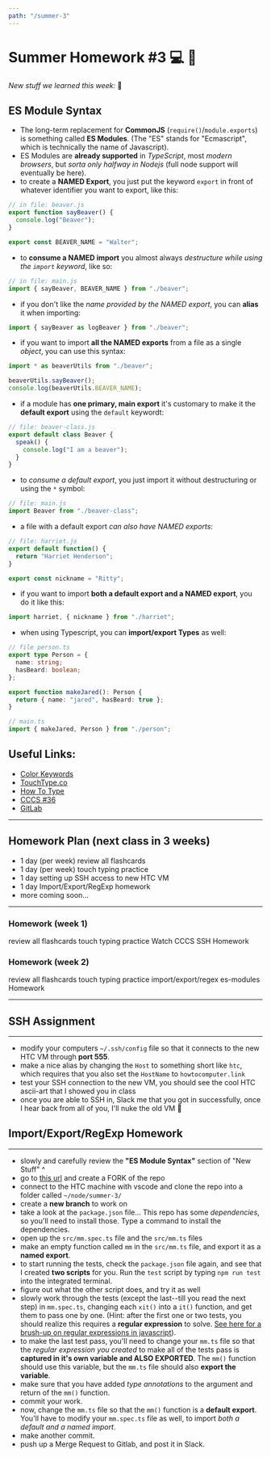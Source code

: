 ```yaml
---
path: "/summer-3"
---
```


# Summer Homework #3 💻 🥥

_New stuff we learned this week:_ 🤔

## ES Module Syntax

- The long-term replacement for **CommonJS** (`require()`/`module.exports`) is something called **ES Modules**. (The "ES" stands for "Ecmascript", which is technically the name of Javascript).
- ES Modules are **already supported** in _TypeScript_, most _modern browsers_, but _sorta only halfway in Nodejs_ (full node support will eventually be here).
- to create a **NAMED Export**, you just put the keyword `export` in front of whatever identifier you want to export, like this:

```js
// in file: beaver.js
export function sayBeaver() {
  console.log("Beaver");
}

export const BEAVER_NAME = "Walter";
```

- to **consume a NAMED import** you almost always _destructure while using the `import` keyword_, like so:

```js
// in file: main.js
import { sayBeaver, BEAVER_NAME } from "./beaver";
```

- if you don't like the _name provided by the NAMED export_, you can **alias** it when importing:

```js
import { sayBeaver as logBeaver } from "./beaver";
```

- if you want to import **all the NAMED exports** from a file as a single _object_, you can use this syntax:

```js
import * as beaverUtils from "./beaver";

beaverUtils.sayBeaver();
console.log(beaverUtils.BEAVER_NAME);
```

- if a module has **one primary, main export** it's customary to make it the **default export** using the `default` keywordt:

```js
// file: beaver-class.js
export default class Beaver {
  speak() {
    console.log("I am a beaver");
  }
}
```

- to _consume a default export_, you just import it without destructuring or using the `*` symbol:

```js
// file: main.js
import Beaver from "./beaver-class";
```

- a file with a default export _can also have NAMED exports_:

```js
// file: harriet.js
export default function() {
  return "Harriet Henderson";
}

export const nickname = "Ritty";
```

- if you want to import **both a default export and a NAMED export**, you do it like this:

```js
import harriet, { nickname } from "./harriet";
```

- when using Typescript, you can **import/export Types** as well:

```ts
// file person.ts
export type Person = {
  name: string;
  hasBeard: boolean;
};

export function makeJared(): Person {
  return { name: "jared", hasBeard: true };
}
```

```ts
// main.ts
import { makeJared, Person } from "./person";
```

## Useful Links:

- [Color Keywords](https://developer.mozilla.org/en-US/docs/Web/CSS/color_value#colors_table)
- [TouchType.co](http://touchtype.co)
- [How To Type](https://www.how-to-type.com)
- [CCCS #36](https://htc-viewer.netlify.app/?id=fOvTtapxa9c)
- [GitLab](https://gitlab.howtocomputer.link)

---

## Homework Plan (next class in 3 weeks)

- 1 day (per week) review all flashcards
- 1 day (per week) touch typing practice
- 1 day setting up SSH access to new HTC VM
- 1 day Import/Export/RegExp homework
- more coming soon...

---

### Homework (week 1)

<Checkable id="review-flash-1">review all flashcards</Checkable>
<Checkable id="typing-1">touch typing practice</Checkable>
<Checkable id="cccs">Watch CCCS</Checkable>
<Checkable id="ts-1">SSH Homework</Checkable>

### Homework (week 2)

<Checkable id="review-flash-2">review all flashcards</Checkable>
<Checkable id="typing-2">touch typing practice</Checkable>
<Checkable id="es-modules">import/export/regex es-modules Homework</Checkable>

---

## SSH Assignment

---

- modify your computers `~/.ssh/config` file so that it connects to the new HTC VM through **port 555**.
- make a nice alias by changing the `Host` to something short like `htc`, which requires that you also set the `HostName` to `howtocomputer.link`
- test your SSH connection to the new VM, you should see the cool HTC ascii-art that I showed you in class
- once you are able to SSH in, Slack me that you got in successfully, once I hear back from all of you, I'll nuke the old VM 🔫

## Import/Export/RegExp Homework

---

- slowly and carefully review the **"ES Module Syntax"** section of "New Stuff" ^
- go to [this url](https://gitlab.howtocomputer.link/htc/mountmellick) and create a FORK of the repo
- connect to the HTC machine with vscode and clone the repo into a folder called `~/node/summer-3/`
- create a **new branch** to work on
- take a look at the `package.json` file... This repo has some _dependencies_, so you'll need to install those. Type a command to install the dependencies.
- open up the `src/mm.spec.ts` file and the `src/mm.ts` files
- make an empty function called `mm` in the `src/mm.ts` file, and export it as a **named export**.
- to start running the tests, check the `package.json` file again, and see that I created **two scripts** for you. Run the `test` script by typing `npm run test` into the integrated terminal.
- figure out what the other script does, and try it as well
- slowly work through the tests (except the last--till you read the next step) in `mm.spec.ts`, changing each `xit()` into a `it()` function, and get them to pass one by one. (Hint: after the first one or two tests, you should realize this requires a **regular expression** to solve. [See here for a brush-up on regular expressions in javascript](https://homework.howtocomputer.link/week-20)).
- to make the last test pass, you'll need to change your `mm.ts` file so that the _regular expression you created_ to make all of the tests pass is **captured in it's own variable and ALSO EXPORTED**. The `mm()` function should use this variable, but the `mm.ts` file should also **export the variable**.
- make sure that you have added _type annotations_ to the argument and return of the `mm()` function.
- commit your work.
- now, change the `mm.ts` file so that the `mm()` function is a **default export**. You'll have to modify your `mm.spec.ts` file as well, to import _both a default and a named import_.
- make another commit.
- push up a Merge Request to Gitlab, and post it in Slack.
